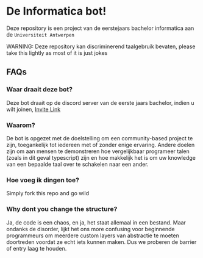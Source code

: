 # De Informatica bot!

Deze repository is een project van de eerstejaars bachelor informatica aan de ``Universiteit Antwerpen``

WARNING: Deze repository kan discriminerend taalgebruik bevaten, please take this lightly as most of it is just jokes


## FAQs

### Waar draait deze bot?
Deze bot draait op de discord server van de eerste jaars bachelor, indien u wilt joinen, [Invite Link](https://lvk.sh/ict)

### Waarom?
De bot is opgezet met de doelstelling om een community-based project te zijn, toegankelijk tot iedereen met of zonder enige ervaring. Andere doelen zijn om aan mensen te demonstreren hoe vergelijkbaar programeer talen (zoals in dit geval typescript) zijn en hoe makkelijk het is om uw knowledge van een bepaalde taal over te schakelen naar een ander.

### Hoe voeg ik dingen toe?
Simply fork this repo and go wild

### Why dont you change the structure?
Ja, de code is een chaos, en ja, het staat allemaal in een bestand. Maar ondanks de disorder, lijkt het ons more confusing voor beginnende programmeurs om meerdere custom layers van abstractie te moeten doortreden voordat ze echt iets kunnen maken. Dus we proberen de barrier of entry laag te houden.
